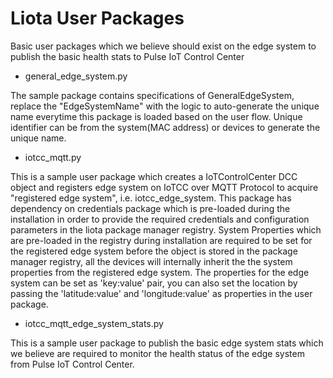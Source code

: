 # Liota User Packages

Basic user packages which we believe should exist on the edge system to publish the basic health stats to Pulse IoT Control Center

* general_edge_system.py

The sample package contains specifications of GeneralEdgeSystem, replace the "EdgeSystemName" with the logic to auto-generate the unique name everytime this package
is loaded based on the user flow. Unique identifier can be from the system(MAC address) or devices to generate the unique name.

* iotcc_mqtt.py

This is a sample user package which creates a IoTControlCenter DCC object and registers edge system on
IoTCC over MQTT Protocol to acquire "registered edge system", i.e. iotcc_edge_system. This package has dependency on credentials package
which is pre-loaded during the installation in order to provide the required credentials and configuration parameters in the liota package manager registry.
System Properties which are pre-loaded in the registry during installation are required to be set for the registered edge system before the object is stored in the package manager registry,
all the devices will internally inherit the the system properties from the registered edge system.
The properties for the edge system can be set as 'key:value' pair, you can also set the location by passing the
'latitude:value' and 'longitude:value' as properties in the user package.

* iotcc_mqtt_edge_system_stats.py

This is a sample user package to publish the basic edge system stats which we believe are required to
monitor the health status of the edge system from Pulse IoT Control Center.
